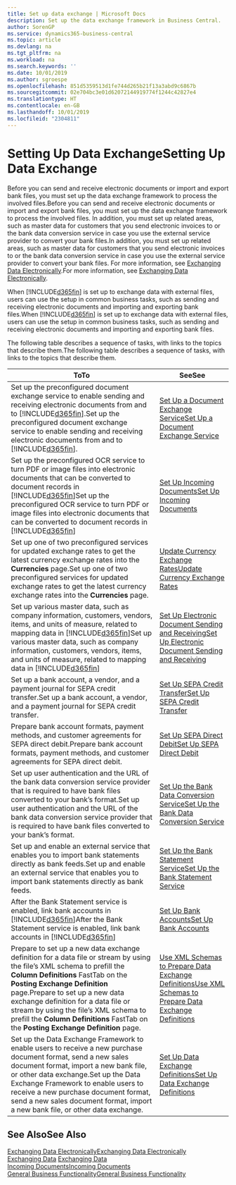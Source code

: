 ```yaml
---
title: Set up data exchange | Microsoft Docs
description: Set up the data exchange framework in Business Central.
author: SorenGP
ms.service: dynamics365-business-central
ms.topic: article
ms.devlang: na
ms.tgt_pltfrm: na
ms.workload: na
ms.search.keywords: ''
ms.date: 10/01/2019
ms.author: sgroespe
ms.openlocfilehash: 851d5359513d1fe744d265b21f13a3abd9c6867b
ms.sourcegitcommit: 02e704bc3e01d62072144919774f1244c42827e4
ms.translationtype: HT
ms.contentlocale: en-GB
ms.lasthandoff: 10/01/2019
ms.locfileid: "2304811"
---
```

# <a name="setting-up-data-exchange"></a><span data-ttu-id="6d9e2-103">Setting Up Data Exchange</span><span class="sxs-lookup"><span data-stu-id="6d9e2-103">Setting Up Data Exchange</span></span>
<span data-ttu-id="6d9e2-104">Before you can send and receive electronic documents or import and export bank files, you must set up the data exchange framework to process the involved files.</span><span class="sxs-lookup"><span data-stu-id="6d9e2-104">Before you can send and receive electronic documents or import and export bank files, you must set up the data exchange framework to process the involved files.</span></span> <span data-ttu-id="6d9e2-105">In addition, you must set up related areas, such as master data for customers that you send electronic invoices to or the bank data conversion service in case you use the external service provider to convert your bank files.</span><span class="sxs-lookup"><span data-stu-id="6d9e2-105">In addition, you must set up related areas, such as master data for customers that you send electronic invoices to or the bank data conversion service in case you use the external service provider to convert your bank files.</span></span> <span data-ttu-id="6d9e2-106">For more information, see [Exchanging Data Electronically](across-data-exchange.md).</span><span class="sxs-lookup"><span data-stu-id="6d9e2-106">For more information, see [Exchanging Data Electronically](across-data-exchange.md).</span></span>  

 <span data-ttu-id="6d9e2-107">When [!INCLUDE[d365fin](includes/d365fin_md.md)] is set up to exchange data with external files, users can use the setup in common business tasks, such as sending and receiving electronic documents and importing and exporting bank files.</span><span class="sxs-lookup"><span data-stu-id="6d9e2-107">When [!INCLUDE[d365fin](includes/d365fin_md.md)] is set up to exchange data with external files, users can use the setup in common business tasks, such as sending and receiving electronic documents and importing and exporting bank files.</span></span>  

 <span data-ttu-id="6d9e2-108">The following table describes a sequence of tasks, with links to the topics that describe them.</span><span class="sxs-lookup"><span data-stu-id="6d9e2-108">The following table describes a sequence of tasks, with links to the topics that describe them.</span></span>  

|<span data-ttu-id="6d9e2-109">**To**</span><span class="sxs-lookup"><span data-stu-id="6d9e2-109">**To**</span></span>|<span data-ttu-id="6d9e2-110">**See**</span><span class="sxs-lookup"><span data-stu-id="6d9e2-110">**See**</span></span>|  
|------------|-------------|  
|<span data-ttu-id="6d9e2-111">Set up the preconfigured document exchange service to enable sending and receiving electronic documents from and to [!INCLUDE[d365fin](includes/d365fin_md.md)].</span><span class="sxs-lookup"><span data-stu-id="6d9e2-111">Set up the preconfigured document exchange service to enable sending and receiving electronic documents from and to [!INCLUDE[d365fin](includes/d365fin_md.md)].</span></span>|[<span data-ttu-id="6d9e2-112">Set Up a Document Exchange Service</span><span class="sxs-lookup"><span data-stu-id="6d9e2-112">Set Up a Document Exchange Service</span></span>](across-how-to-set-up-a-document-exchange-service.md)|  
|<span data-ttu-id="6d9e2-113">Set up the preconfigured OCR service to turn PDF or image files into electronic documents that can be converted to document records in [!INCLUDE[d365fin](includes/d365fin_md.md)]</span><span class="sxs-lookup"><span data-stu-id="6d9e2-113">Set up the preconfigured OCR service to turn PDF or image files into electronic documents that can be converted to document records in [!INCLUDE[d365fin](includes/d365fin_md.md)]</span></span>|[<span data-ttu-id="6d9e2-114">Set Up Incoming Documents</span><span class="sxs-lookup"><span data-stu-id="6d9e2-114">Set Up Incoming Documents</span></span>](across-how-setup-income-documents.md)|  
|<span data-ttu-id="6d9e2-115">Set up one of two preconfigured services for updated exchange rates to get the latest currency exchange rates into the **Currencies** page.</span><span class="sxs-lookup"><span data-stu-id="6d9e2-115">Set up one of two preconfigured services for updated exchange rates to get the latest currency exchange rates into the **Currencies** page.</span></span>|[<span data-ttu-id="6d9e2-116">Update Currency Exchange Rates</span><span class="sxs-lookup"><span data-stu-id="6d9e2-116">Update Currency Exchange Rates</span></span>](finance-how-update-currencies.md)|  
|<span data-ttu-id="6d9e2-117">Set up various master data, such as company information, customers, vendors, items, and units of measure, related to mapping data in [!INCLUDE[d365fin](includes/d365fin_md.md)]</span><span class="sxs-lookup"><span data-stu-id="6d9e2-117">Set up various master data, such as company information, customers, vendors, items, and units of measure, related to mapping data in [!INCLUDE[d365fin](includes/d365fin_md.md)]</span></span>|[<span data-ttu-id="6d9e2-118">Set Up Electronic Document Sending and Receiving</span><span class="sxs-lookup"><span data-stu-id="6d9e2-118">Set Up Electronic Document Sending and Receiving</span></span>](across-how-to-set-up-electronic-document-sending-and-receiving.md)|  
|<span data-ttu-id="6d9e2-119">Set up a bank account, a vendor, and a payment journal for SEPA credit transfer.</span><span class="sxs-lookup"><span data-stu-id="6d9e2-119">Set up a bank account, a vendor, and a payment journal for SEPA credit transfer.</span></span>|[<span data-ttu-id="6d9e2-120">Set Up SEPA Credit Transfer</span><span class="sxs-lookup"><span data-stu-id="6d9e2-120">Set Up SEPA Credit Transfer</span></span>](finance-how-to-set-up-sepa-credit-transfer.md)|  
|<span data-ttu-id="6d9e2-121">Prepare bank account formats, payment methods, and customer agreements for SEPA direct debit.</span><span class="sxs-lookup"><span data-stu-id="6d9e2-121">Prepare bank account formats, payment methods, and customer agreements for SEPA direct debit.</span></span>|[<span data-ttu-id="6d9e2-122">Set Up SEPA Direct Debit</span><span class="sxs-lookup"><span data-stu-id="6d9e2-122">Set Up SEPA Direct Debit</span></span>](finance-how-to-set-up-sepa-direct-debit.md)|  
|<span data-ttu-id="6d9e2-123">Set up user authentication and the URL of the bank data conversion service provider that is required to have bank files converted to your bank’s format.</span><span class="sxs-lookup"><span data-stu-id="6d9e2-123">Set up user authentication and the URL of the bank data conversion service provider that is required to have bank files converted to your bank’s format.</span></span>|[<span data-ttu-id="6d9e2-124">Set Up the Bank Data Conversion Service</span><span class="sxs-lookup"><span data-stu-id="6d9e2-124">Set Up the Bank Data Conversion Service</span></span>](bank-how-setup-bank-data-conversion-service.md)|  
|<span data-ttu-id="6d9e2-125">Set up and enable an external service that enables you to import bank statements directly as bank feeds.</span><span class="sxs-lookup"><span data-stu-id="6d9e2-125">Set up and enable an external service that enables you to import bank statements directly as bank feeds.</span></span>|[<span data-ttu-id="6d9e2-126">Set Up the Bank Statement Service</span><span class="sxs-lookup"><span data-stu-id="6d9e2-126">Set Up the Bank Statement Service</span></span>](bank-how-setup-bank-statement-service.md)|  
|<span data-ttu-id="6d9e2-127">After the Bank Statement service is enabled, link bank accounts in [!INCLUDE[d365fin](includes/d365fin_md.md)]</span><span class="sxs-lookup"><span data-stu-id="6d9e2-127">After the Bank Statement service is enabled, link bank accounts in [!INCLUDE[d365fin](includes/d365fin_md.md)]</span></span>|[<span data-ttu-id="6d9e2-128">Set Up Bank Accounts</span><span class="sxs-lookup"><span data-stu-id="6d9e2-128">Set Up Bank Accounts</span></span>](bank-how-setup-bank-accounts.md)|  
|<span data-ttu-id="6d9e2-129">Prepare to set up a new data exchange definition for a data file or stream by using the file’s XML schema to prefill the **Column Definitions** FastTab on the **Posting Exchange Definition** page.</span><span class="sxs-lookup"><span data-stu-id="6d9e2-129">Prepare to set up a new data exchange definition for a data file or stream by using the file’s XML schema to prefill the **Column Definitions** FastTab on the **Posting Exchange Definition** page.</span></span>|[<span data-ttu-id="6d9e2-130">Use XML Schemas to Prepare Data Exchange Definitions</span><span class="sxs-lookup"><span data-stu-id="6d9e2-130">Use XML Schemas to Prepare Data Exchange Definitions</span></span>](across-how-to-use-xml-schemas-to-prepare-data-exchange-definitions.md)|  
|<span data-ttu-id="6d9e2-131">Set up the Data Exchange Framework to enable users to receive a new purchase document format, send a new sales document format, import a new bank file, or other data exchange.</span><span class="sxs-lookup"><span data-stu-id="6d9e2-131">Set up the Data Exchange Framework to enable users to receive a new purchase document format, send a new sales document format, import a new bank file, or other data exchange.</span></span>|[<span data-ttu-id="6d9e2-132">Set Up Data Exchange Definitions</span><span class="sxs-lookup"><span data-stu-id="6d9e2-132">Set Up Data Exchange Definitions</span></span>](across-how-to-set-up-data-exchange-definitions.md)|  

## <a name="see-also"></a><span data-ttu-id="6d9e2-133">See Also</span><span class="sxs-lookup"><span data-stu-id="6d9e2-133">See Also</span></span>  
[<span data-ttu-id="6d9e2-134">Exchanging Data Electronically</span><span class="sxs-lookup"><span data-stu-id="6d9e2-134">Exchanging Data Electronically</span></span>](across-data-exchange.md)  
<span data-ttu-id="6d9e2-135">[Exchanging Data](across-exchange-data.md) </span><span class="sxs-lookup"><span data-stu-id="6d9e2-135">[Exchanging Data](across-exchange-data.md) </span></span>  
[<span data-ttu-id="6d9e2-136">Incoming Documents</span><span class="sxs-lookup"><span data-stu-id="6d9e2-136">Incoming Documents</span></span>](across-income-documents.md)  
[<span data-ttu-id="6d9e2-137">General Business Functionality</span><span class="sxs-lookup"><span data-stu-id="6d9e2-137">General Business Functionality</span></span>](ui-across-business-areas.md)  
